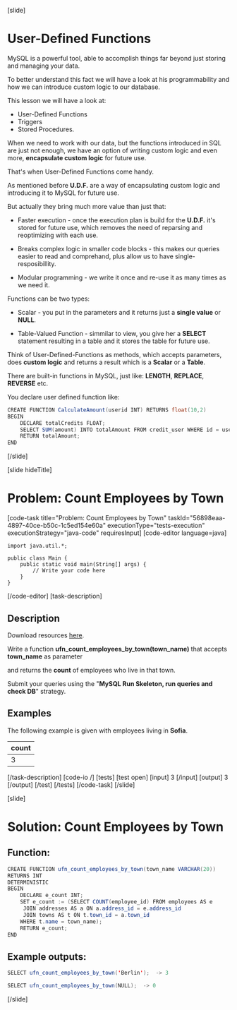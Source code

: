 [slide]

# User-Defined Functions

MySQL is a powerful tool, able to accomplish things far beyond just storing and managing your data.

To better understand this fact we will have a look at his programmability and how we can introduce custom logic to our database.

This lesson we will have a look at: 

- User-Defined Functions
- Triggers
- Stored Procedures.

When we need to work with our data, but the functions introduced in SQL are just not enough, we have an option of writing custom logic and even more, **encapsulate custom logic** for future use.

That's when User-Defined Functions come handy.

As mentioned before **U.D.F.** are a way of encapsulating custom logic and introducing it to MySQL for future use.

But actually they bring much more value than just that:

- Faster execution - once the execution plan is build for the **U.D.F.** it's stored for future use, which removes the need of reparsing and reoptimizing with each use.

- Breaks complex logic in smaller code blocks - this makes our queries easier to read and comprehand, plus allow us to have single-resposibillity.

- Modular programming - we write it once and re-use it as many times as we need it.

Functions can be two types: 

- Scalar - you put in the parameters and it returns just a **single value** or **NULL**.

- Table-Valued Function - simmilar to view, you give her a **SELECT** statement resulting in a table and it stores the table for future use.

Think of User-Defined-Functions as methods, which accepts parameters, does **custom logic** and returns a result which is a **Scalar** or a **Table**.

There are built-in functions in MySQL, just like: **LENGTH**, **REPLACE**, **REVERSE** etc.

You declare user defined function like:

```java
CREATE FUNCTION CalculateAmount(userid INT) RETURNS float(10,2)                 //Here we declare that we want to create a function, it's parameters and return type.
BEGIN                                                                           //We always set the begining of a function.
    DECLARE totalCredits FLOAT;
    SELECT SUM(amount) INTO totalAmount FROM credit_user WHERE id = userid;      //Logic...
    RETURN totalAmount;
END                                                                             //End the function.
```
[/slide]

[slide hideTitle]
# Problem: Count Employees by Town
[code-task title="Problem: Count Employees by Town" taskId="56898eaa-4897-40ce-b50c-1c5ed154e60a" executionType="tests-execution" executionStrategy="java-code" requiresInput]
[code-editor language=java]
```
import java.util.*;

public class Main {
    public static void main(String[] args) {
        // Write your code here
    }
}
```
[/code-editor]
[task-description]
## Description

Download resources [here](https://mega.nz/file/PIJXWaRZ#s4x7gN5hOng6QXNw60Ku2COWk__M8X4zWFa5GtDYpjY).

Write a function **ufn_count_employees_by_town(town_name)** that accepts **town_name** as parameter

and returns the **count** of employees who live in that town.

Submit your queries using the "**MySQL Run Skeleton, run queries and check DB**" strategy.

## Examples

The following example is given with employees living in **Sofia**.

| **count** |
| --- |
| 3 |


[/task-description]
[code-io /]
[tests]
[test open]
[input]
3
[/input]
[output]
3
[/output]
[/test]
[/tests]
[/code-task]
[/slide]

[slide]

# Solution: Count Employees by Town

## Function: 
```java
CREATE FUNCTION ufn_count_employees_by_town(town_name VARCHAR(20))
RETURNS INT 
DETERMINISTIC
BEGIN
	DECLARE e_count INT;
	SET e_count := (SELECT COUNT(employee_id) FROM employees AS e
	 JOIN addresses AS a ON a.address_id = e.address_id
	 JOIN towns AS t ON t.town_id = a.town_id
	WHERE t.name = town_name);
	RETURN e_count;
END 

```

## Example outputs:

```java
SELECT ufn_count_employees_by_town('Berlin');  -> 3

SELECT ufn_count_employees_by_town(NULL);  -> 0
```

[/slide]
